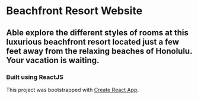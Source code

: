 # Beachfront Resort Website

## Able explore the different styles of rooms at this luxurious beachfront resort located just a few feet away from the relaxing beaches of Honolulu. Your vacation is waiting.

### Built using ReactJS


This project was bootstrapped with [Create React App](https://github.com/facebook/create-react-app).


